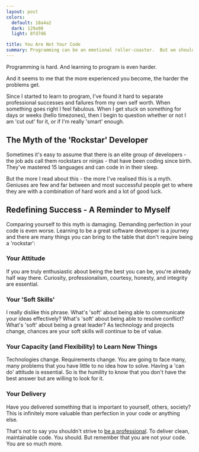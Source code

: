 ```yaml
---
layout: post
colors:
  default: 18a4a2
  dark: 129a98
  light: 8fd7d6

title: You Are Not Your Code
summary: Programming can be an emotional roller-coaster.  But we should remember that we are more than the code we produce.
---
```


Programming is hard. And learning to program is even harder.

And it seems to me that the more experienced you become, the harder the problems get.

Since I started to learn to program, I've found it hard to separate professional successes and failures from my own self worth. When something goes right I feel fabulous. When I get stuck on something for days or weeks (hello timezones), then I begin to question whether or not I am 'cut out' for it, or if I'm really 'smart' enough.

## The Myth of the 'Rockstar' Developer

Sometimes it's easy to assume that there is an elite group of developers - the job ads call them rockstars or ninjas - that have been coding since birth. They've mastered 15 languages and can code in in their sleep.

But the more I read about this - the more I've realised this is a myth. Geniuses are few and far between and most successful people get to where they are with a combination of hard work and a lot of good luck.

## Redefining Success - A Reminder to Myself

Comparing yourself to this myth is damaging. Demanding perfection in your code is even worse. Learning to be a great software developer is a journey and there are many things you can bring to the table that don't require being a 'rockstar':

### Your Attitude

If you are truly enthusiastic about being the best you can be, you're already half way there. Curiosity, professionalism, courtesy, honesty, and integrity are essential.

### Your 'Soft Skills'

I really dislike this phrase. What's 'soft' about being able to communicate your ideas effectively? What's 'soft' about being able to resolve conflict? What's 'soft' about being a great leader? As technology and projects change, chances are your soft skills will continue to be of value.

### Your Capacity (and Flexibility) to Learn New Things

Technologies change. Requirements change. You are going to face many, many problems that you have little to no idea how to solve. Having a 'can do' attitude is essential. So is the humility to know that you don't have the best answer but are willing to look for it.

### Your Delivery

Have you delivered something that is important to yourself, others, society? This is infinitely more valuable than perfection in your code or anything else.

That's not to say you shouldn't strive to <a href="https://www.youtube.com/watch?v=p0O1VVqRSK0" data-proofer-ignore>be a professional</a>. To deliver clean, maintainable code. You should.
But remember that you are not your code. You are so much more.
